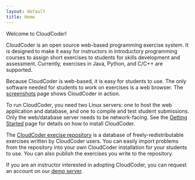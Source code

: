 ```yaml
---
layout: default
title: Home
---
```

Welcome to CloudCoder!

CloudCoder is an open source web-based programming exercise system.
It is designed to make it easy for instructors in introductory
programming courses to assign short exercises to students for
skills development and assessment.  Currently, exercises in
Java, Python, and C/C++ are supported.

Because CloudCoder is web-based, it is easy for students to
use.  The only software needed for students to work on exercises
is a web browser.  The [screenshots](screenshots.html) page
shows CloudCoder in action.

To run CloudCoder, you need two Linux servers: one to host the
web application and database, and one to compile and test student
submissions.  Only the web/database server needs to be
network-facing.  See the [Getting Started](getstarted.html)
page for details on how to install CloudCoder.

The [CloudCoder execise repository](repository.html)
is a database of freely-redistributable exercises written by
CloudCoder users.  You can easily import problems from the repository
into your own CloudCoder installation for your students to
use.  You can also publish the exercises you write to the repository.

If you are an instructor interested in adopting CloudCoder,
you can request an account on our [demo server](demo.html).
